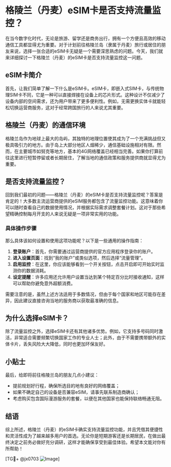 # 格陵兰（丹麦）eSIM卡是否支持流量监控？

在当今数字化时代，无论是旅游、留学还是商务出行，拥有一个方便且高效的移动通信工具都显得尤为重要。对于计划前往格陵兰岛（隶属于丹麦）旅行或居住的朋友来说，选择一张合适的eSIM卡无疑是一个需要深思熟虑的问题。今天，我们就来详细探讨一下格陵兰（丹麦）的eSIM卡是否支持流量监控这一问题。

## eSIM卡简介

首先，让我们简单了解一下什么是eSIM卡。eSIM卡，即嵌入式SIM卡，与传统物理SIM卡不同，它是一种可以直接焊接在设备上的芯片形式。这种设计不仅减少了设备内部的空间需求，还为用户带来了更多便利性。例如，无需更换实体卡就能轻松切换运营商服务，这对于经常跨国旅行的人来说尤其重要。

## 格陵兰（丹麦）的通信环境

格陵兰岛作为地球上最大的岛屿，其独特的地理位置使其成为了一个充满挑战但又极具吸引力的地方。由于岛上大部分地区人烟稀少，通信基础设施相对有限。然而，在主要城市如努克等地方，基本的4G网络覆盖已经相当完善。如果你打算前往这里进行短暂停留或者长期居住，了解当地的通信政策和服务提供商就显得尤为重要。

## 是否支持流量监控？

回到我们最初的问题——格陵兰（丹麦）的eSIM卡是否支持流量监控呢？答案是肯定的！大多数主流运营商提供的eSIM服务都包含了流量监控功能。这意味着你可以随时查看自己的数据使用情况，并根据实际需求调整套餐计划。这对于那些希望精确控制每月开支的人来说无疑是一项非常实用的功能。

### 具体操作步骤

那么具体该如何设置和使用这项功能呢？以下是一些通用的操作指南：

1. **登录账户**：首先，你需要通过运营商提供的官方应用程序登录你的账户。
2. **进入设置页面**：找到“我的账户”或类似选项，然后选择“流量管理”。
3. **启用监控**：在这里，你应该能够看到一个开关按钮，点击开启即可开始实时监测你的数据消耗。
4. **设定提醒**：许多应用还允许用户设置当达到某个特定百分比时接收通知，这样可以帮助你避免意外超额消费。

需要注意的是，虽然上述方法适用于多数情况，但由于每个国家和地区可能存在差异，因此建议直接咨询当地的服务商以获取最准确的信息。

## 为什么选择eSIM卡？

除了流量监控之外，选择eSIM卡还有其他诸多优势。例如，它支持多号码同时激活，非常适合需要频繁切换国家工作的专业人士；此外，由于不需要携带额外的实体卡片，丢失风险大大降低，同时也更加环保友好。

## 小贴士

最后，给即将前往格陵兰岛的朋友几点小建议：
- 提前规划好行程，确保所选目的地有良好的网络覆盖；
- 如果不确定自己的设备是否兼容eSIM，请事先联系制造商确认；
- 考虑购买包含国际漫游服务的套餐，以便在其他国家也能保持联络畅通无阻。

## 结语

综上所述，格陵兰（丹麦）的eSIM卡确实支持流量监控功能，并且凭借其便捷性和灵活性成为了越来越多用户的首选。无论你是短期游客还是长期居民，在做出最终决定之前务必做好充分调研，这样才能确保享受到最佳体验。希望本文能对你有所帮助！

[TG💪+ @jx0703 ![Image](https://github.com/user-attachments/assets/dbca1d08-cadb-493c-b0ec-ad6f7a83f270)]